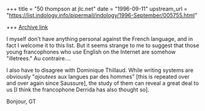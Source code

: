 +++
title = "50 thompson at jlc.net"
date = "1996-09-11"
upstream_url = "https://list.indology.info/pipermail/indology/1996-September/005755.html"

+++
[Archive link](https://list.indology.info/pipermail/indology/1996-September/005755.html)

I myself don't have anything personal against the French language, and in
fact I welcome it to this list.  But it seems strange to me to suggest that
those young francophones who use English on the Internet are somehow
"illetrees."  Au contraire....

I also have to disagree with Dominique Thillaud. While writing systems are
obviously "*ajoutees* aux langues par des hommes" [this is repeated over
and over again since Saussure], the study of them can reveal a great deal
to us [I think the francophone Derrida has also thought so].

Bonjour,
GT






